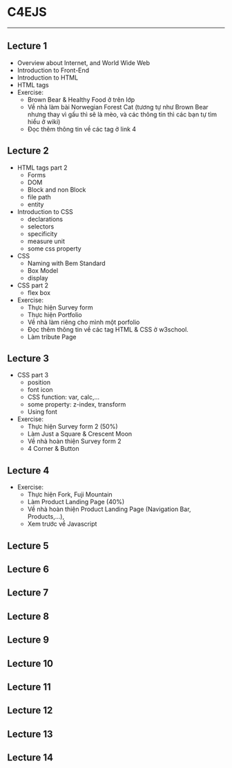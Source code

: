 # C4EJS

---

## Lecture 1
- Overview about Internet, and World Wide Web
- Introduction to Front-End
- Introduction to HTML
- HTML tags
- Exercise:
    * Brown Bear & Healthy Food ở trên lớp
    * Về nhà làm bài Norwegian Forest Cat (tương tự như Brown Bear nhưng thay vì gấu thì sẽ là mèo, và các thông tin thì các bạn tự tìm hiểu ở wiki)
    * Đọc thêm thông tin về các tag ở link 4 
## Lecture 2
- HTML tags part 2 
    - Forms
    - DOM
    - Block and non Block
    - file path
    - entity
- Introduction to CSS
    - declarations
    - selectors
    - specificity
    - measure unit
    - some css property
- CSS 
    - Naming with Bem Standard
    - Box Model
    - display
- CSS part 2
    - flex box
- Exercise:
    * Thực hiện Survey form
    * Thực hiện Portfolio
    * Về nhà làm riêng cho mình một porfolio
    * Đọc thêm thông tin về các tag HTML & CSS ở w3school.
    * Làm tribute Page

## Lecture 3
- CSS part 3
    - position
    - font icon
    - CSS function: var, calc,...
    - some property: z-index, transform
    - Using font
- Exercise:
    * Thực hiện Survey form 2 (50%)
    * Làm Just a Square & Crescent Moon
    * Về nhà hoàn thiện Survey form 2
    * 4 Corner & Button

## Lecture 4
- Exercise:
    * Thực hiện Fork, Fuji Mountain
    * Làm Product Landing Page (40%)
    * Về nhà hoàn thiện Product Landing Page (Navigation Bar, Products,...), 
    * Xem trước về Javascript
## Lecture 5
## Lecture 6
## Lecture 7
## Lecture 8
## Lecture 9
## Lecture 10
## Lecture 11
## Lecture 12
## Lecture 13
## Lecture 14
